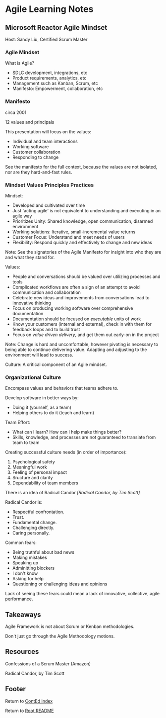 # Agile Learning Notes

## Microsoft Reactor Agile Mindset

Host: Sandy Liu, Certified Scrum Master

### Agile Mindset

What is Agile?

- SDLC development, integrations, etc
- Product requirements, analytics, etc
- Management such as Kanban, Scrum, etc
- Manifesto: Empowerment, collaboration, etc

### Manifesto

circa 2001

12 values and principals

This presentation will focus on the values:

- Individual and team interactions
- Working software
- Customer collaboration
- Responding to change

See the manifesto for the full context, because the values are not isolated, nor are they hard-and-fast rules.

### Mindset Values Principles Practices

Mindset:

- Developed and cultivated over time
- Just 'acting agile' is not equivalent to understanding and executing in an agile way
- Prioritizes Unity: Shared knowledge, open communication, disarmed environment
- Working solutions: Iterative, small-incremental value returns
- Customer Focus: Understand and meet needs of users
- Flexibility: Respond quickly and effectively to change and new ideas

Note: See the signatories of the Agile Manifesto for insight into who they are and what they stand for.

Values:

- People and conversations should be valued over utilizing processes and tools
- Complicated workflows are often a sign of an attempt to avoid communication and collaboration
- Celebrate new ideas and improvements from conversations lead to innovative thinking
- Focus on producing working software over comprehensive documentation
- Documentation should be focused on _executable_ units of work
- Know your customers (internal and external), check in with them for feedback loops and to build trust
- Focus on _value driven delivery_, and get them out early-on in the project

Note: Change is hard and uncomfortable, however pivoting is necessary to being able to continue delivering value. Adapting and adjusting to the environment will lead to success.

Culture: A critical component of an Agile mindset.

### Organizational Culture

Encompass values and behaviors that teams adhere to.

Develop software in better ways by:

- Doing it (yourself, as a team)
- Helping others to do it (teach and learn)

Team Effort:

- What can I learn? How can I help make things better?
- Skills, knowledge, and processes are not guaranteed to translate from team to team

Creating successful culture needs (in order of importance):

1. Psychological safety
2. Meaningful work
3. Feeling of personal impact
4. Sructure and clarity
5. Dependability of team members

There is an idea of Radical Candor _[Radical Candor, by Tim Scott]_

Radical Candor is:

- Respectful confrontation.
- Trust.
- Fundamental change.
- Challenging directly.
- Caring personally.

Common fears:

- Being truthful about bad news
- Making mistakes
- Speaking up
- Adminitting blockers
- I don't know
- Asking for help
- Questioning or challenging ideas and opinions

Lack of seeing these fears could mean a lack of innovative, collective, agile performance.

## Takeaways

Agile Framework is not about Scrum or Kenban methodologies.

Don't just go through the Agile Methodology motions.

## Resources

Confessions of a Scrum Master (Amazon)

Radical Candor, by Tim Scott

## Footer

Return to [ContEd Index](./conted-index.html)

Return to [Root README](../README.html)
